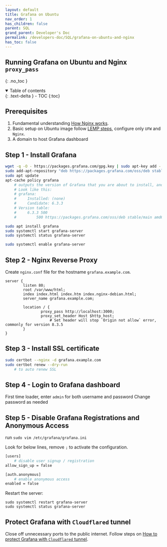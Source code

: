 ```yaml
---
layout: default    
title: Grafana on Ubuntu
nav_order: 1
has_children: false
parent: SQL
grand_parent: Developer's Doc
permalink: /developers-doc/SQL/grafana-on-ubuntu-and-nginx
has_toc: false
---
```


## Running Grafana on Ubuntu and Nginx `proxy_pass`
{: .no_toc } 

<details open markdown="block">
  <summary>
    Table of contents
  </summary>
  {: .text-delta }
- TOC
{:toc}
</details>

## Prerequisites

1. Fundamental understanding [How Nginx works](/nginx/server-basic-configuration).
2. Basic setup on Ubuntu image follow [LEMP steps](/ubuntu/lemp-stack), configure only `UFW` and `Nginx`.
3. A domain to host Grafana dashboard 

## Step 1 - Install Grafana 

```bash
wget -q -O - https://packages.grafana.com/gpg.key | sudo apt-key add -
sudo add-apt-repository "deb https://packages.grafana.com/oss/deb stable main"
sudo apt update
apt-cache policy grafana
    # outputs the version of Grafana that you are about to install, and where you will retrieve the package from
    # Look like this: 
    # grafana:
    #     Installed: (none)
    #     Candidate: 6.3.3
    # Version table:
    #     6.3.3 500
    #         500 https://packages.grafana.com/oss/deb stable/main amd64 Packages

sudo apt install grafana
sudo systemctl start grafana-server
sudo systemctl status grafana-server

sudo systemctl enable grafana-server
```

## Step 2 - Nginx Reverse Proxy 

Create `nginx.conf` file for the hostname `grafana.example.com`. 

```nginx
server {
        listen 80;
        root /var/www/html;
        index index.html index.htm index.nginx-debian.html;
        server_name grafana.example.com;

        location / {
                proxy_pass http://localhost:3000;
                proxy_set_header Host $http_host;
                    # Set header will stop `Origin not allow` error, commonly for version 8.3.5
        }
}
```

## Step 3 - Install SSL certificate 

```bash
sudo certbot --nginx -d grafana.example.com
sudo certbot renew --dry-run 
    # to auto renew SSL 
```

## Step 4 - Login to Grafana dashboard 

First time loader, enter `admin` for both username and password 
Change password as needed

## Step 5 - Disable Grafana Registrations and Anonymous Access

run `sudo vim /etc/grafana/grafana.ini`

Look for below lines, remove `;` to activate the configuration. 

```bash
[users]
    # disable user signup / registration
allow_sign_up = false

[auth.anonymous]
    # enable anonymous access
enabled = false
```

Restart the server: 

```
sudo systemctl restart grafana-server
sudo systemctl status grafana-server
```

## Protect Grafana with `Cloudflared` tunnel 

Close off unnecessary ports to the public internet. Follow steps on [How to protect Grafana with `Cloudflared` tunnel](/developers-doc/SQL/use-tunnel-on-grafana).
